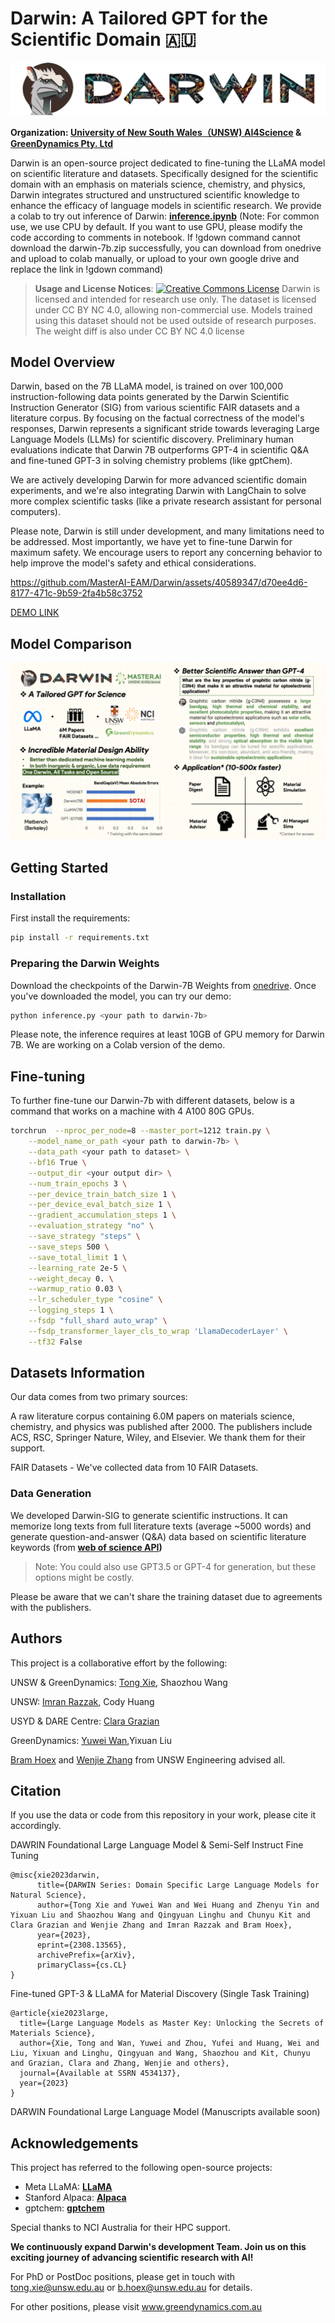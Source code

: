 # Darwin: A Tailored GPT for the Scientific Domain 🇦🇺
![logo](assets/logo.png)

**Organization: [University of New South Wales（UNSW) AI4Science](https://www.masterai.com.au) & [GreenDynamics Pty. Ltd](https://www.greendynamics.com.au)**

Darwin is an open-source project dedicated to fine-tuning the LLaMA model on scientific literature and datasets. Specifically designed for the scientific domain with an emphasis on materials science, chemistry, and physics, Darwin integrates structured and unstructured scientific knowledge to enhance the efficacy of language models in scientific research. We provide a colab to try out inference of Darwin: **[inference.ipynb](https://github.com/MasterAI-EAM/Darwin/blob/main/inference.ipynb)** (Note: For common use, we use CPU by default. If you want to use GPU, please modify the code according to comments in notebook. If !gdown command cannot download the darwin-7b.zip successfully, you can download from onedrive and upload to colab manually, or upload to your own google drive and replace the link in !gdown command)

> **Usage and License Notices**: <a rel="license" href="http://creativecommons.org/licenses/by-nc-sa/4.0/"><img alt="Creative Commons License" style="border-width:0" src="https://i.creativecommons.org/l/by-nc-sa/4.0/88x31.png" /></a>
Darwin is licensed and intended for research use only. The dataset is licensed under CC BY NC 4.0, allowing non-commercial use. Models trained using this dataset should not be used outside of research purposes. The weight diff is also under CC BY NC 4.0 license

## Model Overview

Darwin, based on the 7B LLaMA model, is trained on over 100,000 instruction-following data points generated by the Darwin Scientific Instruction Generator (SIG) from various scientific FAIR datasets and a literature corpus. By focusing on the factual correctness of the model's responses, Darwin represents a significant stride towards leveraging Large Language Models (LLMs) for scientific discovery. Preliminary human evaluations indicate that Darwin 7B outperforms GPT-4 in scientific Q&A and fine-tuned GPT-3 in solving chemistry problems (like gptChem).

We are actively developing Darwin for more advanced scientific domain experiments, and we're also integrating Darwin with LangChain to solve more complex scientific tasks (like a private research assistant for personal computers).

Please note, Darwin is still under development, and many limitations need to be addressed. Most importantly, we have yet to fine-tune Darwin for maximum safety. We encourage users to report any concerning behavior to help improve the model's safety and ethical considerations.


https://github.com/MasterAI-EAM/Darwin/assets/40589347/d70ee4d6-8177-471c-9b59-2fa4b58c3752


[DEMO LINK](https://www.masterai.com.au/darwin)

## Model Comparison

![compare](assets/intro.png)

## Getting Started

### Installation

First install the requirements:

```bash
pip install -r requirements.txt
```
### Preparing the Darwin Weights

Download the checkpoints of the Darwin-7B Weights from [onedrive](https://aigreendynamics-my.sharepoint.com/:f:/g/personal/yuwei_greendynamics_com_au/Euu1OzZTOS5OsQvVTRNV_gcBa67ehvk6uN6hJIHnBLOkDg?e=x5wxfk). Once you've downloaded the model, you can try our demo:
```bash 
python inference.py <your path to darwin-7b>
```

Please note, the inference requires at least 10GB of GPU memory for Darwin 7B. We are working on a Colab version of the demo.

## Fine-tuning
To further fine-tune our Darwin-7b with different datasets, below is a command that works on a machine with 4 A100 80G GPUs.
```bash
torchrun  --nproc_per_node=8 --master_port=1212 train.py \
    --model_name_or_path <your path to darwin-7b> \
    --data_path <your path to dataset> \
    --bf16 True \
    --output_dir <your output dir> \
    --num_train_epochs 3 \
    --per_device_train_batch_size 1 \
    --per_device_eval_batch_size 1 \
    --gradient_accumulation_steps 1 \
    --evaluation_strategy "no" \
    --save_strategy "steps" \
    --save_steps 500 \
    --save_total_limit 1 \
    --learning_rate 2e-5 \
    --weight_decay 0. \
    --warmup_ratio 0.03 \
    --lr_scheduler_type "cosine" \
    --logging_steps 1 \
    --fsdp "full_shard auto_wrap" \
    --fsdp_transformer_layer_cls_to_wrap 'LlamaDecoderLayer' \
    --tf32 False
```

## Datasets Information

Our data comes from two primary sources:

A raw literature corpus containing 6.0M papers on materials science, chemistry, and physics was published after 2000. The publishers include ACS, RSC, Springer Nature, Wiley, and Elsevier. We thank them for their support.

FAIR Datasets - We've collected data from 10 FAIR Datasets.

### Data Generation
We developed Darwin-SIG to generate scientific instructions. It can memorize long texts from full literature texts (average ~5000 words) and generate question-and-answer (Q&A) data based on scientific literature keywords (from **[web of science API](https://github.com/Clarivate-SAR/wos-excel-converter))**

> Note: You could also use GPT3.5 or GPT-4 for generation, but these options might be costly.

Please be aware that we can't share the training dataset due to agreements with the publishers.

## **Authors**

This project is a collaborative effort by the following:

UNSW & GreenDynamics: [Tong Xie](https://github.com/0xTong), Shaozhou Wang

UNSW: [Imran Razzak](https://imranrazzak.github.io/index.html), Cody Huang

USYD & DARE Centre: [Clara Grazian](https://github.com/cgrazian)

GreenDynamics: [Yuwei Wan](https://yuweiwan.github.io/),Yixuan Liu

[Bram Hoex](https://unswhoexgroup.com/) and [Wenjie Zhang](https://www.cse.unsw.edu.au/~zhangw/) from UNSW Engineering advised all.

## **Citation**

If you use the data or code from this repository in your work, please cite it accordingly.

DAWRIN Foundational Large Language Model & Semi-Self Instruct Fine Tuning
```
@misc{xie2023darwin,
      title={DARWIN Series: Domain Specific Large Language Models for Natural Science}, 
      author={Tong Xie and Yuwei Wan and Wei Huang and Zhenyu Yin and Yixuan Liu and Shaozhou Wang and Qingyuan Linghu and Chunyu Kit and Clara Grazian and Wenjie Zhang and Imran Razzak and Bram Hoex},
      year={2023},
      eprint={2308.13565},
      archivePrefix={arXiv},
      primaryClass={cs.CL}
}
```

Fine-tuned GPT-3 & LLaMA for Material Discovery (Single Task Training)
```
@article{xie2023large,
  title={Large Language Models as Master Key: Unlocking the Secrets of Materials Science},
  author={Xie, Tong and Wan, Yuwei and Zhou, Yufei and Huang, Wei and Liu, Yixuan and Linghu, Qingyuan and Wang, Shaozhou and Kit, Chunyu and Grazian, Clara and Zhang, Wenjie and others},
  journal={Available at SSRN 4534137},
  year={2023}
}
```

DARWIN Foundational Large Language Model (Manuscripts available soon) 

## **Acknowledgements**

This project has referred to the following open-source projects:

- Meta LLaMA: **[LLaMA](https://github.com/facebookresearch/llama)**
- Stanford Alpaca: **[Alpaca](https://github.com/tatsu-lab/stanford_alpaca)**
- gptchem: **[gptchem](https://github.com/kjappelbaum/gptchem)**

Special thanks to NCI Australia for their HPC support. 

**We continuously expand Darwin's development Team. Join us on this exciting journey of advancing scientific research with AI!**

For PhD or PostDoc positions, please get in touch with tong.xie@unsw.edu.au or b.hoex@unsw.edu.au for details.

For other positions, please visit www.greendynamics.com.au 
